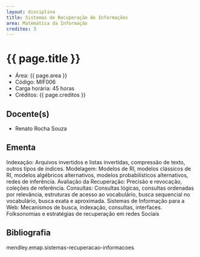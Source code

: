 ```yaml
---
layout: disciplina
title: Sistemas de Recuperação de Informações
area: Matemática da Informação
creditos: 3
---
```


# {{ page.title }}

- Área: {{ page.area }}
- Código: MIF006
- Carga horária: 45 horas
- Créditos: {{ page.creditos }}

## Docente(s) 

- Renato Rocha Souza


## Ementa

Indexação: Arquivos invertidos e listas invertidas, compressão de
texto, outros tipos de índices. Modelagem: Modelos de RI, modelos
clássicos de RI, modelos algébricos alternativos, modelos
probabilísticos alternativos, redes de inferência. Avaliação da
Recuperação: Precisão e revocação, coleções de referência. Consultas:
Consultas lógicas, consultas ordenadas por relevância, estruturas de
acesso ao vocabulário, busca sequencial no vocabulário, busca exata e
aproximada.  Sistemas de Informação para a Web: Mecanismos de busca,
indexação, consultas, interfaces. Folksonomias e estratégias de
recuperação em redes Sociais

## Bibliografia

mendley.emap.sistemas-recuperacao-informacoes

